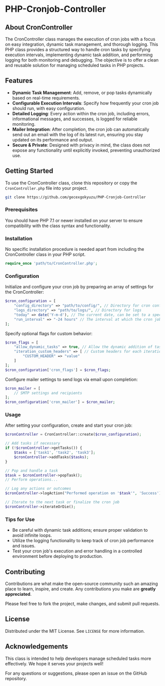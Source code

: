 # PHP-Cronjob-Controller

## About CronController

The CronController class manages the execution of cron jobs with a focus on easy integration, dynamic task management, and thorough logging. This PHP class provides a structured way to handle cron tasks by specifying execution intervals, implementing dynamic task addition, and performing logging for both monitoring and debugging. The objective is to offer a clean and reusable solution for managing scheduled tasks in PHP projects.

## Features

- **Dynamic Task Management**: Add, remove, or pop tasks dynamically based on real-time requirements.
- **Configurable Execution Intervals**: Specify how frequently your cron job should run, with easy configuration.
- **Detailed Logging**: Every action within the cron job, including errors, informational messages, and successes, is logged for reliable monitoring.
- **Mailer Integration**: After completion, the cron job can automatically send out an email with the log of its latest run, ensuring you stay updated on its performance and output.
- **Secure & Private**: Designed with privacy in mind, the class does not expose any functionality until explicitly invoked, preventing unauthorized use.

## Getting Started

To use the CronController class, clone this repository or copy the `CronController.php` file into your project.

```sh
git clone https://github.com/gecexgokyuzu/PHP-Cronjob-Controller
```

### Prerequisites

You should have PHP 7.1 or newer installed on your server to ensure compatibility with the class syntax and functionality.

### Installation

No specific installation procedure is needed apart from including the CronController class in your PHP script.

```php
require_once 'path/to/CronController.php';
```

### Configuration

Initialize and configure your cron job by preparing an array of settings for the CronController:

```php
$cron_configuration = [
    "config_directory" => "path/to/config/", // Directory for cron configuration
    "logs_directory" => "path/to/logs/", // Directory for logs
    "today" => date('Y-m-d'), // The current date, can be set to a specific date for testing
    "run_interval" => "-24 hours" // The interval at which the cron job should repeat
];
```

Specify optional flags for custom behavior:

```php
$cron_flags = [
    "allow_dynamic_tasks" => true, // Allow the dynamic addition of tasks after initial setting
    "iteration_custom_headers" => [ // Custom headers for each iteration
        "CUSTOM_HEADER" => "value"
    ]
];
$cron_configuration['cron_flags'] = $cron_flags;
```

Configure mailer settings to send logs via email upon completion:

```php
$cron_mailer = [
    // SMTP settings and recipients
];
$cron_configuration['cron_mailer'] = $cron_mailer;
```

### Usage

After setting your configuration, create and start your cron job:

```php
$cronController = CronController::create($cron_configuration);

// Add tasks if necessary
if (!$cronController->getTasks()) {
    $tasks = ['task1', 'task2', 'task3'];
    $cronController->addTasks($tasks);
}

// Pop and handle a task
$task = $cronController->popTask();
// Perform operations...

// Log any actions or outcomes
$cronController->logAction("Performed operation on '$task'", 'Success');

// Iterate to the next task or finalize the cron job
$cronController->iterateOrDie();
```

### Tips for Use

- Be careful with dynamic task additions; ensure proper validation to avoid infinite loops.
- Utilize the logging functionality to keep track of cron job performance and issues.
- Test your cron job's execution and error handling in a controlled environment before deploying to production.

## Contributing

Contributions are what make the open-source community such an amazing place to learn, inspire, and create. Any contributions you make are **greatly appreciated**.

Please feel free to fork the project, make changes, and submit pull requests.

## License

Distributed under the MIT License. See `LICENSE` for more information.

## Acknowledgements

This class is intended to help developers manage scheduled tasks more effectively. We hope it serves your projects well!

For any questions or suggestions, please open an issue on the GitHub repository.
